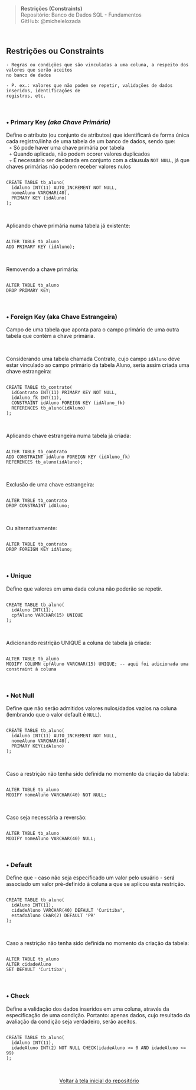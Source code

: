 > **Restrições (Constraints)**     
> Repositório: Banco de Dados SQL - Fundamentos  
> GitHub: @michelelozada
&nbsp;
     
&nbsp;     
## Restrições ou Constraints
```
- Regras ou condições que são vinculadas a uma coluna, a respeito dos valores que serão aceitos 
no banco de dados  

- P. ex.: valores que não podem se repetir, validações de dados inseridos, identificações de 
registros, etc.    
```
     
&nbsp;     

### • Primary Key _(aka Chave Primária)_
Define o atributo (ou conjunto de atributos) que identificará de forma única cada registro/linha de uma tabela de um banco de dados, sendo que:    
&nbsp; ◦ Só pode haver uma chave primária por tabela  
&nbsp; ◦ Quando aplicada, não podem ocorer valores duplicados  
&nbsp; ◦ É necessário ser declarada em conjunto com a cláusula `NOT NULL`, já que chaves primárias não podem receber valores nulos  

```mysql

CREATE TABLE tb_aluno(
  idAluno INT(11) AUTO_INCREMENT NOT NULL,
  nomeAluno VARCHAR(40),
  PRIMARY KEY (idAluno)
);
```

&nbsp;  

Aplicando chave primária numa tabela já existente:
```mysql

ALTER TABLE tb_aluno
ADD PRIMARY KEY (idAluno);
```  

&nbsp;  

Removendo a chave primária:
```mysql

ALTER TABLE tb_aluno
DROP PRIMARY KEY;
``` 

&nbsp;   

### • Foreign Key (aka Chave Estrangeira)  
Campo de uma tabela que aponta para o campo primário de uma outra tabela que contém a chave primária.  

&nbsp;  

Considerando uma tabela chamada Contrato, cujo campo `idAluno` deve estar vinculado ao campo primário da tabela Aluno, seria assim criada uma chave estrangeira:
```mysql

CREATE TABLE tb_contrato(
  idContrato INT(11) PRIMARY KEY NOT NULL,
  idAluno_fk INT(11),
  CONSTRAINT idAluno FOREIGN KEY (idAluno_fk) 
  REFERENCES tb_aluno(idAluno)
);
```

&nbsp;   

Aplicando chave estrangeira numa tabela já criada:
```mysql

ALTER TABLE tb_contrato 
ADD CONSTRAINT idAluno FOREIGN KEY (idAluno_fk) 
REFERENCES tb_aluno(idAluno);
```

&nbsp;   

Exclusão de uma chave estrangeira:
```mysql

ALTER TABLE tb_contrato 
DROP CONSTRAINT idAluno;
```

&nbsp;   

Ou alternativamente:
```mysql

ALTER TABLE tb_contrato
DROP FOREIGN KEY idAluno;
```
	
&nbsp;
     
### • Unique
Define que valores em uma dada coluna não poderão se repetir.

```mysql

CREATE TABLE tb_aluno(
  idAluno INT(11),
  cpfAluno VARCHAR(15) UNIQUE
);
```

&nbsp;   

Adicionando restrição UNIQUE a coluna de tabela já criada:
```mysql

ALTER TABLE tb_aluno
MODIFY COLUMN cpfAluno VARCHAR(15) UNIQUE; -- aqui foi adicionada uma constraint à coluna     
```

&nbsp;    

### • Not Null
Define que não serão admitidos valores nulos/dados vazios na coluna (lembrando que o valor default é `NULL`).

```mysql

CREATE TABLE tb_aluno(
  idAluno INT(11) AUTO_INCREMENT NOT NULL,
  nomeAluno VARCHAR(40),
  PRIMARY KEY(idAluno)
);

```

&nbsp;   

Caso a restrição não tenha sido definida no momento da criação da tabela:
```mysql

ALTER TABLE tb_aluno 
MODIFY nomeAluno VARCHAR(40) NOT NULL;
```

&nbsp;   

Caso seja necessária a reversão:
```mysql

ALTER TABLE tb_aluno 
MODIFY nomeAluno VARCHAR(40) NULL;
```

&nbsp;
     
### • Default
Define que - caso não seja especificado um valor pelo usuário - será associado um valor pré-definido à coluna a que se aplicou esta restrição.

```mysql

CREATE TABLE tb_aluno(
  idAluno INT(11),
  cidadeAluno VARCHAR(40) DEFAULT 'Curitiba',
  estadoAluno CHAR(2) DEFAULT 'PR'
);
```

&nbsp;   

Caso a restrição não tenha sido definida no momento da criação da tabela:
```mysql

ALTER TABLE tb_aluno 
ALTER cidadeAluno 
SET DEFAULT 'Curitiba';
```
     
&nbsp;  

### • Check
Define a validação dos dados inseridos em uma coluna, através da especificação de uma condição. Portanto: apenas dados, cujo resultado da avaliação da condição seja verdadeiro, serão aceitos.  

```mysql

CREATE TABLE tb_aluno(
  idAluno INT(11),
  idadeAluno INT(2) NOT NULL CHECK(idadeAluno >= 0 AND idadeAluno <= 99)
);
```

&nbsp;    

<div align="center">
<a href="https://github.com/michelelozada/SQL-Study-Notes">Voltar à tela inicial do repositório</a>
</div>